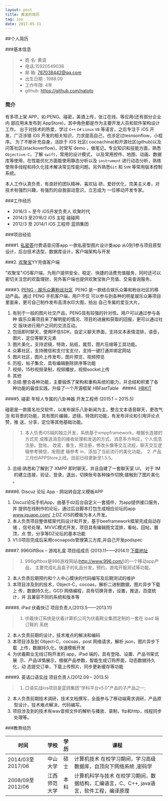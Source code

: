 ```yaml
---
layout: post
title: 黄波的简历
tag: ios
date: 2017-05-31 
---
```

##个人简历
 ###基本信息 >* 姓 名: 黄波 
>* 电话:15920549038
>* 邮 箱: 787038442@qq.com
>* 出生日期 : 1988.09
>* 工作年限: 4年
>* github: https://github.com/natoto ### 简介      有多项上架 APP，如:PENG、碰密，美酒上传，张江在线、等应用(还有部分企业内 部应用未发布到 AppStore)，其中角色都是作为主要开发人员和软件架构设计工作。 
   出于对技术的热爱，学过 `C++` `C#` `Linux` `VB` 等语言，之后专注于 iOS 开发，广泛涉猎 iOS 开发的相关知识，力求提高自己，也涉足过tesnsonflow，小程序。
   为了不断补充自身，活跃于 iOS 社区( cocoachina)和开源社区(github)以及问答社区(stackoverflow)，时常写 demo ，做笔记。专业知识和技能方面，熟悉 `Objective-C`，了解 `swift`，常用的设计模式， 以及常用控件、地图、动画、数据库等使用，在性能优化方面能使用静态分析以及 `instrument` 进行动态分析，熟练使用多线程和持久化技术解决常见性能问题。另外熟悉`Git` 和 `SVN` 等常用版本控制系统。
    
   本人工作认真负责，有良好的团队精神，喜欢钻 研，爱好优化，完美主义者，对技术有强烈兴趣，有强烈的自我驱动意识，立志成为 一位移动开发专家。 ###工作经历 
* 2016/3 ~ 至今   iOS开发负责人 欢聚时代* 2014/3 至2016/2 iOS 主程 碰碰网  * 2012/3 至 2014/1 iOS 工程师 蓝鸽集团 
 
###项目经验
 

####1. [私密答](http://t.cn/Ra89qox)付费语音问答app
 一款私密型图片设计类app
从0到1参与项目原型设计，后台技术选型，数据库设计，客户端架构与开发

###2. [欢聚宝](https://itunes.apple.com/cn/app/id1056529257?mt=8)YY充值客户端

"欢聚宝"iOS客户端，为用户提供安全、稳定、快捷的话费充值服务，同时还可以密切关注您的欢盈理财，另外客户端也提供欢聚宝账户充值、交易查询服务。

####3. [PENG - 娱乐众筹粉丝社区](https://itunes.apple.com/us/app/peng-zui-dong-ni-zhui-xing/id1018173618?l=zh&ls=1&mt=8)
 PENG 是一款结合娱乐众筹和粉丝社区的移动产品。通过 PENG 手机客户端，用户不仅 可以参与到各种的明星娱乐众筹项目里面来，更可自己制作发布高清水印大图，拍出 自己专属的爱豆大片。
> 1. 有别于一般的图片社交产品，PENG具有较强的针对性。用户可以通过参与各种 娱乐众筹项目来了解明星的情况、项目的进展和获取的回报，更可以通过社交 版块进行用户之间的交流互动。  2.	包括即时聊天，使用环信SDK，自定义聊天界面，支持文本表情混排，语音， 图片，定位等聊天元素 3.	图片美化，支持滤镜，特效，贴纸，裁剪，图片压缩等工具功能。 4.	众筹社区，支持微信和支付宝支付，支持一键打通并绑定网站 5.	图片社区，图片上传发布，图片预览，视频预览 6.	历程，帖子集合，具有编辑删除排序等功能 7.	视频，15秒视频录制，视频播放，视频socket上传  8.	其他  9.	总结:整合各种功能，主要锻炼了架构和重构系统的能力，并总结和积累了各  种功能的最佳实践，升级了一个开源框架 HBFastTable  ####4. [HBKIT](https://github.com/Natoto/HBFastTableViewCotroller) ####5.  碰密 年轻人专属的八卦神器 开发工程师 (2015.1 ~ 2015.5) 碰密是一款匿名社交软件，以发布娱乐八卦新闻为主，整合文本语音聊天，更改气泡 和背景的功能，具有图片编辑，滤镜，特效的功能，有发布评论和引用评论点赞，推 送，分享，定位等其他基础功能。 >1.	本人负责iOS端的独立开发，系统基于xmppframework，根据长连接的方式完 成推送消息的接收处理和发送的方式，消息多方响应，个人信息注册，登陆， 改密，重生，预注册，修改头像等交互流程，聊天交互逻辑参考微信，发图逻 辑参考 in，添加了当前流行的美化功能。  2.	产品三月份APPStore上线，目前已经更新至1.5.5。 3.	总结:熟悉和了解到了 XMPP 即时聊天，并且自建了一套聊天室 UI， 对于 IM  的建立连接，验证，登录，退出，切换账号各种操作切换;接触到了图片美化 。  
####6. Discuz 论坛 App - 网站转自定义模板APP
>1.	Discuz论坛手机App，由基于dz后台自定义一套插件，为app提供接口服务，并 提供在线制作的论坛，通过后台脚本打包生成相应论坛的app www.iquapp.com/ 上DZ iOS的模板为本人开发。 2.	本人负责项目整体框架代码设计和开发，基于beeframework框架完成自动存储 ，信号处理，MVVC模式开发，项目具有编辑图文混排，看帖，回帖，置顶，点 赞，分享等DZ论坛的基本功能 3.	V1.0项目完成后采用cocoapods管理第三方库,并自己开发podspec  

####7. 996GiftBox – 游戏礼盒 项目组成员 (2013.11——2014.1) [下载地址](http://www.996.com/box/ )

> 1. 996giftbox是996游戏网站(http://www.996.com/)的一个移动app产品， 主要完成礼品盒子的礼品分发，预约，游戏开服测试等功能。 2. 本人负责后期预约和个人中心模块的代码编写及后期测试的维护 3. 本项目涉及到的技术，Object-C，cocoas，解析二进制数据，图片异步下载上 传，数据持久化，GCD 网络编程，具有切换背景，设置，推送，百度统计，并 且兼容不同的系统和版本等  ####8. iPad 伏羲快订 项目负责人(2013.5——2013.11) >1.	伏羲快订系统是伏羲计算机公司为伏羲鞋业集团定制的一套在 ipad 端订鞋的 系统  2.	本人负责前期的设计，技术难点的解决和编码  3.	本项目涉及到 Object-C，cocoas，post 网络请求，解析 json，图片异步下载  上传，数据持久化，快速模板开发  4.	为伏羲鞋业无线订购开发的 app，iPad 端的，具有登陆、设置、产品书架式展  示、产品详情展示，根据产品参数，智能生成订购界面，动态数据持久化，动 态提交订单，下载上传照片，同步更新缓存等功能  

####9. 英语口语实战 项目负责人(2012.09 – 2013.5) >1.	口语实战ios项目是蓝鸽集团“学科平台v5.0”产品的子产品之一;  2.	本人负责前期技术调研，技术文档撰写，全面参与了移动端需求调研，产品原  型设计，技术难点解决，代码编写。  3.	项目涉及到的技术有wav音频文件的解析与播放、录制，ftp和http，线程同步  处理等。  
###教育经历 

| 时间        | 学校   |  学历  | 课程 |
| --------   | -------:  | :----:  | ---|
| 2014/03至2017/06     |中山大学  |   硕士     | 计算机技术 在校学习期间，学习高级数据库，自顶向下网络系统 ,密码学  |
| 2008/09至2012/06        |   江西师范大学   |  本科   |  计算机科学与技术 在校学习期间，数据结构，汇编语言，C、C++, java语言，软件工程，编译原理 |   
  